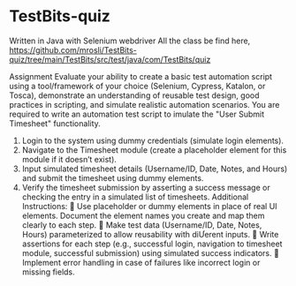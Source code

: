 # TestBits-quiz

Written in Java with Selenium webdriver
All the class be find here,
https://github.com/mrosli/TestBits-quiz/tree/main/TestBits/src/test/java/com/TestBits/quiz

Assignment
Evaluate your ability to create a basic test automation script using a tool/framework of
your choice (Selenium, Cypress, Katalon, or Tosca), demonstrate an understanding of
reusable test design, good practices in scripting, and simulate realistic automation
scenarios.
You are required to write an automation test script to imulate the "User Submit
Timesheet" functionality.
1. Login to the system using dummy credentials (simulate login elements).
2. Navigate to the Timesheet module (create a placeholder element for this
module if it doesn’t exist).
3. Input simulated timesheet details (Username/ID, Date, Notes, and Hours) and
submit the timesheet using dummy elements.
4. Verify the timesheet submission by asserting a success message or checking
the entry in a simulated list of timesheets.
Additional Instructions:
 Use placeholder or dummy elements in place of real UI elements. Document the
element names you create and map them clearly to each step.
 Make test data (Username/ID, Date, Notes, Hours) parameterized to allow
reusability with diƯerent inputs.
 Write assertions for each step (e.g., successful login, navigation to timesheet
module, successful submission) using simulated success indicators.
 Implement error handling in case of failures like incorrect login or missing fields.
